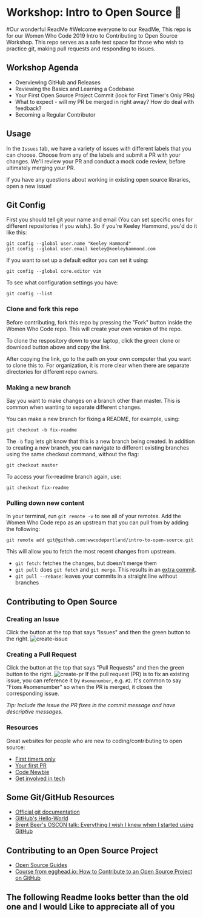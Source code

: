 # Workshop: Intro to Open Source 🚀
#Our wonderful ReadMe
#Welcome everyone to our ReadMe,
This repo is for our Women Who Code 2019 Intro to Contributing to Open Source Workshop. This repo serves as a safe test space for those who wish to practice git, making pull requests and responding to issues.

## Workshop Agenda
 - Overviewing GitHub and Releases
 - Reviewing the Basics and Learning a Codebase
 - Your First Open Source Project Commit (look for First Timer's Only PRs)
 - What to expect - will my PR be merged in right away? How do deal with feedback?
 - Becoming a Regular Contributor

## Usage
In the `Issues` tab, we have a variety of issues with different labels that you can choose. Choose from any of the labels and submit a PR with your changes. We'll review your PR and conduct a mock code review, before ultimately merging your PR. 

If you have any questions about working in existing open source libraries, open a new issue!

## Git Config
First you should tell git your name and email (You can set specific ones for different repositories if you wish.). So if you're Keeley Hammond, you'd do it like this:
```
git config --global user.name "Keeley Hammond"
git config --global user.email keeley@keeleyhammond.com
```

If you want to set up a default editor you can set it using:
```
git config --global core.editor vim
```

To see what configuration settings you have:
```
git config --list
```

### Clone and fork this repo
Before contributing, fork this repo by pressing the "Fork" button inside the Women Who Code repo. This will create your own version of the repo.

To clone the respository down to your laptop, click the green clone or download button above and copy the link.

After copying the link, go to the path on your own computer that you want to clone this to. For organization, it is more clear when there are separate directories for different repo owners.

### Making a new branch
Say you want to make changes on a branch other than master. This is common when wanting to separate different changes.

You can make a new branch for fixing a README, for example, using:
```
git checkout -b fix-readme
```

The `-b` flag lets git know that this is a new branch being created. In addition to creating a new branch, you can navigate to different existing branches using the same checkout command, without the flag:
```
git checkout master
```

To access your fix-readme branch again, use:
```
git checkout fix-readme
```

### Pulling down new content
In your terminal, run `git remote -v` to see all of your remotes. Add the Women Who Code repo as an upstream that you can pull from by adding the following:

`git remote add git@github.com:wwcodeportland/intro-to-open-source.git`

This will allow you to fetch the most recent changes from upstream.

* `git fetch`: fetches the changes, but doesn't merge them
* `git pull`: does `git fetch` and `git merge`. This results in an [extra commit](https://coderwall.com/p/7aymfa/please-oh-please-use-git-pull-rebase).
* `git pull --rebase`: leaves your commits in a straight line without branches

## Contributing to Open Source
### Creating an Issue
Click the button at the top that says "Issues" and then the green button to the right.
![create-issue](https://cloud.githubusercontent.com/assets/12282848/16970455/112131a4-4dd1-11e6-890b-697903e9b94b.png)

### Creating a Pull Request
Click the button at the top that says "Pull Requests" and then the green button to the right.
![create-pr](https://cloud.githubusercontent.com/assets/12282848/16970458/128818aa-4dd1-11e6-9388-f27a7106cb4e.png)
If the pull request (PR) is to fix an existing issue, you can reference it by `#somenumber`, e.g. `#2`. It's common to say "Fixes #somenumber" so when the PR is merged, it closes the corresponding issue.

*Tip: Include the issue the PR fixes in the commit message and have descriptive messages.*

### Resources
Great websites for people who are new to coding/contributing to open source:
* [First timers only](http://www.firsttimersonly.com/)
* [Your first PR](https://twitter.com/yourfirstpr)
* [Code Newbie](http://www.codenewbie.org/)
* [Get involved in tech](http://www.getinvolvedintech.com)

## Some Git/GitHub Resources
* [Official git documentation](https://git-scm.com/doc)
* [GitHub's Hello-World](https://guides.github.com/activities/hello-world/)
* [Brent Beer's OSCON talk: Everything I wish I knew when I started using GitHub](https://www.youtube.com/watch?v=KDUtjZHIx44)

## Contributing to an Open Source Project 
* [Open Source Guides](https://opensource.guide)
* [Course from egghead.io: How to Contribute to an Open Source Project on GitHub](https://egghead.io/courses/how-to-contribute-to-an-open-source-project-on-github)
## The following Readme looks better than the old one and I would Like to appreciate all of you
